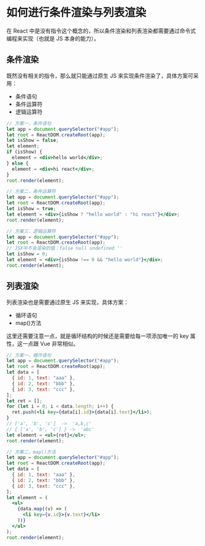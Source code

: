 # 如何进行条件渲染与列表渲染

在 React 中是没有指令这个概念的，所以条件渲染和列表渲染都需要通过命令式编程来实现（也就是 JS 本身的能力）。

## 条件渲染

既然没有相关的指令，那么就只能通过原生 JS 来实现条件渲染了，具体方案可采用：

- 条件语句
- 条件运算符
- 逻辑运算符

```jsx
// 方案一，条件语句
let app = document.querySelector("#app");
let root = ReactDOM.createRoot(app);
let isShow = false;
let element;
if (isShow) {
  element = <div>hello world</div>;
} else {
  element = <div>hi react</div>;
}
root.render(element);
```

```jsx
// 方案二，条件运算符
let app = document.querySelector("#app");
let root = ReactDOM.createRoot(app);
let isShow = true;
let element = <div>{isShow ? "hello world" : "hi react"}</div>;
root.render(element);
```

```jsx
// 方案三，逻辑运算符
let app = document.querySelector("#app");
let root = ReactDOM.createRoot(app);
// JSX中不会渲染的值：false null undefined ''
let isShow = 0;
let element = <div>{isShow !== 0 && "hello world"}</div>;
root.render(element);
```

## 列表渲染

列表渲染也是需要通过原生 JS 来实现，具体方案：

- 循环语句
- map()方法

这里还需要注意一点，就是循环结构的时候还是需要给每一项添加唯一的 key 属性，这一点跟 Vue 非常相似。

```jsx
// 方案一，循环语句
let app = document.querySelector("#app");
let root = ReactDOM.createRoot(app);
let data = [
  { id: 1, text: "aaa" },
  { id: 2, text: "bbb" },
  { id: 3, text: "ccc" },
];
let ret = [];
for (let i = 0; i < data.length; i++) {
  ret.push(<li key={data[i].id}>{data[i].text}</li>);
}
// ['a', 'b', 'c']  ->  'a,b,c'
// { ['a', 'b', 'c'] } ->  'abc'
let element = <ul>{ret}</ul>;
root.render(element);
```

```jsx
// 方案二，map()方法
let app = document.querySelector("#app");
let root = ReactDOM.createRoot(app);
let data = [
  { id: 1, text: "aaa" },
  { id: 2, text: "bbb" },
  { id: 3, text: "ccc" },
];
let element = (
  <ul>
    {data.map((v) => (
      <li key={v.id}>{v.text}</li>
    ))}
  </ul>
);
root.render(element);
```

